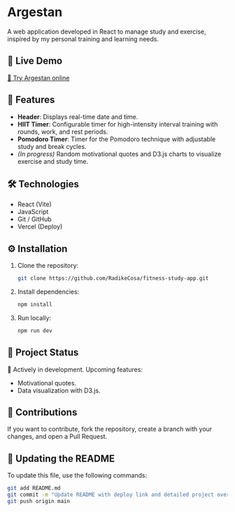 # Argestan

A web application developed in React to manage study and exercise, inspired by my personal training and learning needs.

## 🚀 Live Demo

[🔗 Try Argestan online](https://fitness-study-app.vercel.app/)

## 📌 Features

- **Header**: Displays real-time date and time.
- **HIIT Timer**: Configurable timer for high-intensity interval training with rounds, work, and rest periods.
- **Pomodoro Timer**: Timer for the Pomodoro technique with adjustable study and break cycles.
- _(In progress)_ Random motivational quotes and D3.js charts to visualize exercise and study time.

## 🛠️ Technologies

- React (Vite)
- JavaScript
- Git / GitHub
- Vercel (Deploy)

## ⚙️ Installation

1. Clone the repository:
   ```bash
   git clone https://github.com/RadikeCosa/fitness-study-app.git
   ```
2. Install dependencies:
   ```bash
   npm install
   ```
3. Run locally:
   ```bash
   npm run dev
   ```

## 📌 Project Status

🚧 Actively in development. Upcoming features:

- Motivational quotes.
- Data visualization with D3.js.

## 🔄 Contributions

If you want to contribute, fork the repository, create a branch with your changes, and open a Pull Request.

## 📝 Updating the README

To update this file, use the following commands:

```bash
git add README.md
git commit -m "Update README with deploy link and detailed project overview"
git push origin main
```
